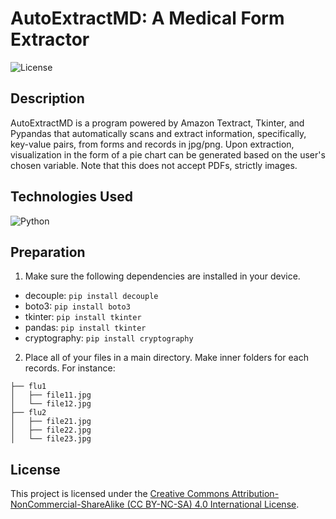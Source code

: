 # AutoExtractMD: A Medical Form Extractor

![License](https://i.creativecommons.org/l/by-nc-sa/4.0/88x31.png)

## Description
AutoExtractMD is a program powered by Amazon Textract, Tkinter, and Pypandas that automatically scans and extract information, specifically, key-value pairs, from forms and records in jpg/png. Upon extraction, visualization in the form of a pie chart can be generated based on the user's chosen variable. Note that this does not accept PDFs, strictly images.

## Technologies Used
![Python](https://img.shields.io/badge/Python-9bfe87?style=for-the-badge&logo=python&logoColor=darkgreen)

## Preparation
1. Make sure the following dependencies are installed in your device.
- decouple: `pip install decouple`
- boto3: `pip install boto3`
- tkinter: `pip install tkinter`
- pandas: `pip install tkinter`
- cryptography: `pip install cryptography`

2. Place all of your files in a main directory. Make inner folders for each records. For instance:
```
├── flu1
│   ├── file11.jpg
│   └── file12.jpg
├── flu2
│   ├── file21.jpg
│   ├── file22.jpg
│   └── file23.jpg
```

## License
This project is licensed under the [Creative Commons Attribution-NonCommercial-ShareAlike (CC BY-NC-SA) 4.0 International License](https://creativecommons.org/licenses/by-nc-sa/4.0/).
